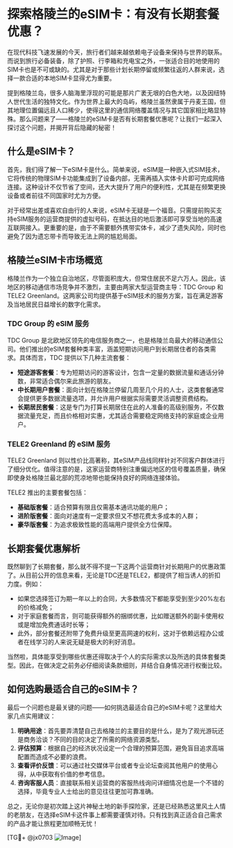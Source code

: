# 探索格陵兰的eSIM卡：有没有长期套餐优惠？

在现代科技飞速发展的今天，旅行者们越来越依赖电子设备来保持与世界的联系。而说到旅行必备装备，除了护照、行李箱和充电宝之外，一张适合目的地使用的SIM卡也是不可或缺的。尤其是对于那些计划长期停留或频繁往返的人群来说，选择一款合适的本地SIM卡显得尤为重要。

提到格陵兰岛，很多人脑海里浮现的可能是那片广袤无垠的白色大地，以及因纽特人世代生活的独特文化。作为世界上最大的岛屿，格陵兰虽然隶属于丹麦王国，但其地理位置偏远且人口稀少，使得这里的通信网络覆盖情况与其它国家相比略显特殊。那么问题来了——格陵兰的eSIM卡是否有长期套餐优惠呢？让我们一起深入探讨这个问题，并揭开背后隐藏的秘密！

## 什么是eSIM卡？

首先，我们得了解一下eSIM卡是什么。简单来说，eSIM是一种嵌入式SIM技术，它将传统的物理SIM卡功能集成到了设备内部，无需再插入实体卡片即可完成网络连接。这种设计不仅节省了空间，还大大提升了用户的便利性，尤其是在频繁更换设备或者前往不同国家时尤为方便。

对于经常出差或喜欢自由行的人来说，eSIM卡无疑是一个福音。只需提前购买支持eSIM服务的运营商提供的虚拟号码，在抵达目的地后激活即可享受当地的高速互联网接入。更重要的是，由于不需要额外携带实体卡，减少了遗失风险，同时也避免了因为遗忘带卡而导致无法上网的尴尬局面。

## 格陵兰eSIM卡市场概览

格陵兰作为一个独立自治地区，尽管面积庞大，但常住居民不足六万人。因此，该地区的移动通信市场竞争并不激烈，主要由两家大型运营商主导：TDC Group 和 TELE2 Greenland。这两家公司均提供基于eSIM技术的服务方案，旨在满足游客及当地居民日益增长的数字化需求。

### TDC Group 的 eSIM 服务

TDC Group 是北欧地区领先的电信服务商之一，也是格陵兰岛最大的移动通信公司。他们推出的eSIM套餐种类丰富，涵盖短期访问用户到长期居住者的各类需求。具体而言，TDC 提供以下几种主流套餐：

- **短途游客套餐**：专为短期访问的游客设计，包含一定量的数据流量和通话分钟数，非常适合偶尔来此旅游的朋友。
- **中长期用户套餐**：面向计划在格陵兰停留几周至几个月的人士，这类套餐通常会提供更多数据流量选项，并允许用户根据实际需要灵活调整资费结构。
- **长期居民套餐**：这是专门为打算长期居住在此的人准备的高级别服务，不仅数据流量充足，而且价格相对实惠，尤其适合需要稳定网络支持的家庭或企业用户。

### TELE2 Greenland 的 eSIM 服务

TELE2 Greenland 则以性价比高著称，其eSIM产品线同样针对不同客户群体进行了细分优化。值得注意的是，这家运营商特别注重偏远地区的信号覆盖质量，确保即使身处格陵兰最北部的荒凉地带也能保持良好的网络连接体验。

TELE2 推出的主要套餐包括：

- **基础版套餐**：适合预算有限且仅需基本通讯功能的用户；
- **进阶版套餐**：面向对速度有一定要求但又不想花费太多成本的人群；
- **豪华版套餐**：为追求极致性能的高端用户提供全方位保障。

## 长期套餐优惠解析

既然聊到了长期套餐，那么就不得不提一下这两个运营商针对长期用户的优惠政策了。从目前公开的信息来看，无论是TDC还是TELE2，都提供了相当诱人的折扣力度。例如：

- 如果您选择签订为期一年以上的合同，大多数情况下都能享受到至少20%左右的价格减免；
- 对于家庭套餐而言，则可能获得额外的捆绑优惠，比如赠送额外的副卡使用权或是增加免费通话时长等；
- 此外，部分套餐还附带了免费升级至更高网速的权利，这对于依赖远程办公或者在线学习的人来说无疑是极大的利好消息。

当然啦，具体能享受到哪些优惠还得取决于个人的实际需求以及所选的具体套餐类型。因此，在做决定之前务必仔细阅读条款细则，并结合自身情况进行权衡比较。

## 如何选购最适合自己的eSIM卡？

最后一个问题也是最关键的问题——如何挑选最适合自己的eSIM卡呢？这里给大家几点实用建议：

1. **明确用途**：首先要弄清楚自己去格陵兰的主要目的是什么，是为了观光游玩还是商务洽谈？不同的目的决定了所需的网络资源类型。
2. **评估预算**：根据自己的经济状况设定一个合理的预算范围，避免盲目追求高端配置而造成不必要的浪费。
3. **查看评价反馈**：可以通过社交媒体平台或者专业论坛查阅其他用户的使用心得，从中获取有价值的参考信息。
4. **咨询客服人员**：直接联系相关运营商的客服热线询问详细情况也是一个不错的选择，毕竟专业人士给出的意见往往更加可靠准确。

总之，无论你是初次踏上这片神秘土地的新手探险家，还是已经熟悉这里风土人情的老朋友，在选择eSIM卡这件事上都需要谨慎对待。只有找到真正适合自己需求的产品才能让旅程更加顺畅无忧！

[TG💪+ @jx0703 ![Image](https://github.com/user-attachments/assets/dbca1d08-cadb-493c-b0ec-ad6f7a83f270)]